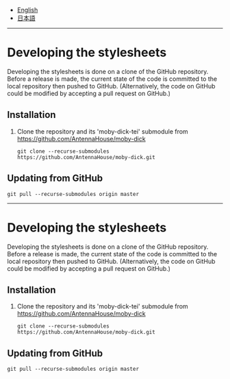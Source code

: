 * [English](#en)
* [日本語](#ja)

----

# <a name="en"></a>Developing the stylesheets

Developing the stylesheets is done on a clone of the GitHub repository. Before a release is made, the current state of the code is committed to the local repository then pushed to GitHub. (Alternatively, the code on GitHub could be modified by accepting a pull request on GitHub.)

## Installation

1. Clone the repository and its 'moby-dick-tei' submodule from https://github.com/AntennaHouse/moby-dick
   ```
   git clone --recurse-submodules  https://github.com/AntennaHouse/moby-dick.git
   ```

## Updating from GitHub

```
git pull --recurse-submodules origin master
```

----

# <a name="ja"></a>Developing the stylesheets

Developing the stylesheets is done on a clone of the GitHub repository. Before a release is made, the current state of the code is committed to the local repository then pushed to GitHub. (Alternatively, the code on GitHub could be modified by accepting a pull request on GitHub.)

## Installation

1. Clone the repository and its 'moby-dick-tei' submodule from https://github.com/AntennaHouse/moby-dick
   ```
   git clone --recurse-submodules  https://github.com/AntennaHouse/moby-dick.git
   ```

## Updating from GitHub

```
git pull --recurse-submodules origin master
```

